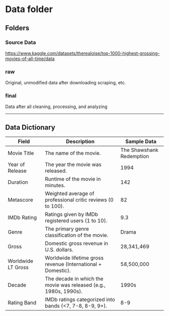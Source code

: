 # Data folder

## Folders

### Source Data
https://www.kaggle.com/datasets/therealoise/top-1000-highest-grossing-movies-of-all-time/data

### raw
Original, unmodified data after downloading scraping, etc.
### final
Data after all cleaning, processing, and analyzing 

---


## Data Dictionary
| Field               | Description                                                        | Sample Data          |
|----------------------|--------------------------------------------------------------------|----------------------|
| Movie Title          | The name of the movie.                                            | The Shawshank Redemption |
| Year of Release      | The year the movie was released.                                  | 1994                 |
| Duration             | Runtime of the movie in minutes.                                  | 142                  |
| Metascore            | Weighted average of professional critic reviews (0 to 100).       | 82                   |
| IMDb Rating          | Ratings given by IMDb registered users (1 to 10).                 | 9.3                  |
| Genre                | The primary genre classification of the movie.                    | Drama                |
| Gross                | Domestic gross revenue in U.S. dollars.                           | 28,341,469           |
| Worldwide LT Gross   | Worldwide lifetime gross revenue (International + Domestic).      | 58,500,000           |
| Decade               | The decade in which the movie was released (e.g., 1980s, 1990s).  | 1990s                |
| Rating Band          | IMDb ratings categorized into bands (<7, 7-8, 8-9, 9+).           | 8-9                  |


